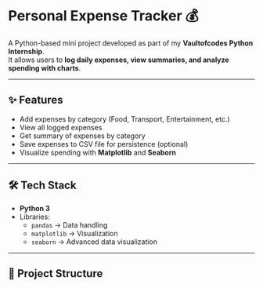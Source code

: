 # Personal Expense Tracker 💰

A Python-based mini project developed as part of my **Vaultofcodes Python Internship**.  
It allows users to **log daily expenses, view summaries, and analyze spending with charts**.

---

## ✨ Features
- Add expenses by category (Food, Transport, Entertainment, etc.)
- View all logged expenses
- Get summary of expenses by category
- Save expenses to CSV file for persistence (optional)
- Visualize spending with **Matplotlib** and **Seaborn**

---

## 🛠 Tech Stack
- **Python 3**
- Libraries:
  - `pandas` → Data handling  
  - `matplotlib` → Visualization  
  - `seaborn` → Advanced data visualization  

---
## 📂 Project Structure

